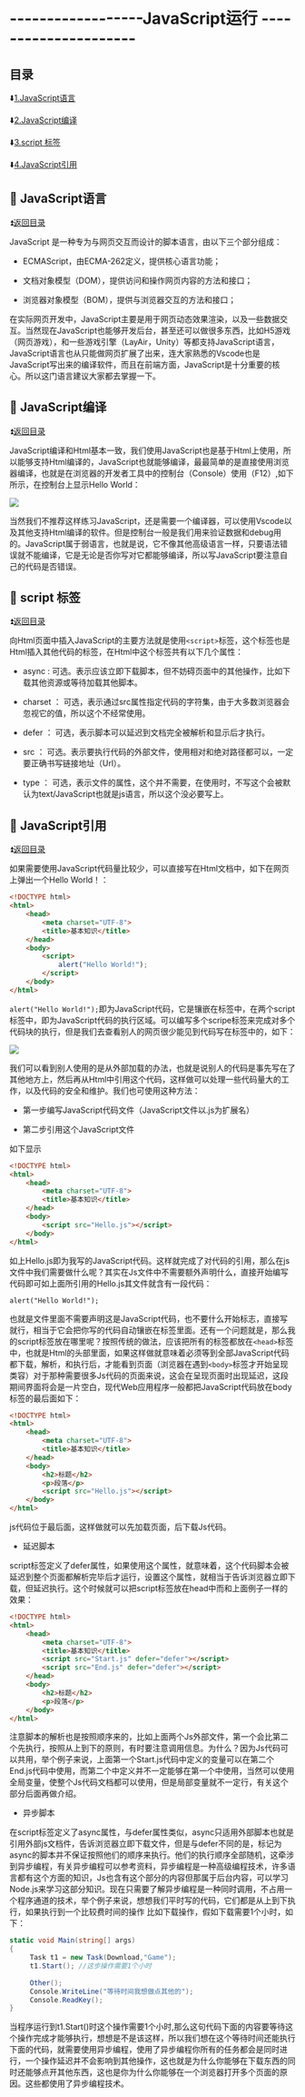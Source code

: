 # ------------------JavaScript运行 --------------------- #

<p id="title"></p>

## 目录 ##

:arrow_down:<a href="#a1">1.JavaScript语言</a>

:arrow_down:<a href="#a2">2.JavaScript编译</a>

:arrow_down:<a href="#a3">3.script 标签</a>

:arrow_down:<a href="#a4">4.JavaScript引用 </a>

<p id="a1"></p>

## :gem: JavaScript语言 ## 

:arrow_double_up:<a href = "#title">返回目录</a>

JavaScript 是一种专为与网页交互而设计的脚本语言，由以下三个部分组成：

  * ECMAScript，由ECMA-262定义，提供核心语言功能；
  
  * 文档对象模型（DOM），提供访问和操作网页内容的方法和接口；
  
  * 浏览器对象模型（BOM），提供与浏览器交互的方法和接口；
  
 在实际网页开发中，JavaScript主要是用于网页动态效果渲染，以及一些数据交互。当然现在JavaScript也能够开发后台，甚至还可以做很多东西，比如H5游戏（网页游戏），和一些游戏引擎（LayAir，Unity）等都支持JavaScript语言，JavaScript语言也从只能做网页扩展了出来，连大家熟悉的Vscode也是JavaScript写出来的编译软件，而且在前端方面，JavaScript是十分重要的核心。所以这门语言建议大家都去掌握一下。
 
<p id="a2"></p>

## :gem: JavaScript编译 ##

:arrow_double_up:<a href = "#title">返回目录</a>

JavaScript编译和Html基本一致，我们使用JavaScript也是基于Html上使用，所以能够支持Html编译的，JavaScript也就能够编译，最最简单的是直接使用浏览器编译，也就是在浏览器的开发者工具中的控制台（Console）使用（F12）,如下所示，在控制台上显示Hello World：

![](https://github.com/Lumnca/StudyJS/blob/master/Images/a1.png)

当然我们不推荐这样练习JavaScript，还是需要一个编译器，可以使用Vscode以及其他支持Html编译的软件。但是控制台一般是我们用来验证数据和debug用的。JavaScript属于弱语言，也就是说，它不像其他高级语言一样，只要语法错误就不能编译，它是无论是否你写对它都能够编译，所以写JavaScript要注意自己的代码是否错误。

<p id="a3"></p>

## :gem: script 标签 ##

:arrow_double_up:<a href = "#title">返回目录</a>

向Html页面中插入JavaScript的主要方法就是使用`<script>`标签，这个标签也是Html插入其他代码的标签，在Html中这个标签共有以下几个属性：

 * async : 可选。表示应该立即下载脚本，但不妨碍页面中的其他操作，比如下载其他资源或等待加载其他脚本。
 
 * charset ： 可选，表示通过src属性指定代码的字符集，由于大多数浏览器会忽视它的值，所以这个不经常使用。

 * defer ： 可选，表示脚本可以延迟到文档完全被解析和显示后才执行。
 
 * src ： 可选。表示要执行代码的外部文件，使用相对和绝对路径都可以，一定要正确书写链接地址（Url）。
 
 * type ： 可选，表示文件的属性，这个并不需要，在使用时，不写这个会被默认为text/JavaScript也就是js语言，所以这个没必要写上。

<p id="a4"></p>

## :gem: JavaScript引用 ##

:arrow_double_up:<a href = "#title">返回目录</a>

如果需要使用JavaScript代码量比较少，可以直接写在Html文档中，如下在网页上弹出一个Hello World！：

```html
<!DOCTYPE html>
<html>
	<head>
		<meta charset="UTF-8">
		<title>基本知识</title>  
	</head>
	<body>
		<script>
			alert("Hello World!");
		</script>
	</body>
</html>
```

`alert("Hello World!");`即为JavaScript代码，它是镶嵌在标签中，在两个script标签中，即为JavaScript代码的执行区域。可以编写多个scripe标签来完成对多个代码块的执行，但是我们去查看别人的网页很少能见到代码写在标签中的，如下：

![](https://github.com/Lumnca/StudyJS/blob/master/Images/a2.png)

我们可以看到别人使用的是从外部加载的办法，也就是说别人的代码是事先写在了其他地方上，然后再从Html中引用这个代码，这样做可以处理一些代码量大的工作，以及代码的安全和维护。我们也可使用这种方法：

 * 第一步编写JavaScript代码文件（JavaScript文件以.js为扩展名）
 
 * 第二步引用这个JavaScript文件
 
 如下显示

```Html
<!DOCTYPE html>
<html>
	<head>
		<meta charset="UTF-8">
		<title>基本知识</title>  
	</head>
	<body>
		<script src="Hello.js"></script>
	</body>
</html>
```

如上Hello.js即为我写的JavaScript代码。这样就完成了对代码的引用，那么在js文件中我们需要做什么呢？其实在Js文件中不需要额外声明什么，直接开始编写代码即可如上面所引用的Hello.js其文件就含有一段代码：

```
alert("Hello World!");
```

也就是文件里面不需要声明这是JavaScript代码，也不要什么开始标志，直接写就行，相当于它会把你写的代码自动镶嵌在标签里面。还有一个问题就是，那么我的script标签放在哪里呢？按照传统的做法，应该把所有的标签都放在`<head>`标签中，也就是Html的头部里面，如果这样做就意味着必须等到全部JavaScript代码都下载，解析，和执行后，才能看到页面（浏览器在遇到`<body>`标签才开始呈现类容）对于那种需要很多Js代码的页面来说，这会在呈现页面时出现延迟，这段期间界面将会是一片空白，现代Web应用程序一般都把JavaScript代码放在body标签的最后面如下：

```Html
<!DOCTYPE html>
<html>
	<head>
		<meta charset="UTF-8">
		<title>基本知识</title>  
	</head>	
	<body>
		<h2>标题</h2>
		<p>段落</p>
		<script src="Hello.js"></script>
	</body>
</html>
```
js代码位于最后面，这样做就可以先加载页面，后下载Js代码。

* 延迟脚本

script标签定义了defer属性，如果使用这个属性，就意味着，这个代码脚本会被延迟到整个页面都解析完毕后才运行，设置这个属性，就相当于告诉浏览器立即下载，但延迟执行。这个时候就可以把script标签放在head中而和上面例子一样的效果：


```Html
<!DOCTYPE html>
<html>
	<head>
		<meta charset="UTF-8">
		<title>基本知识</title>  
		<script src="Start.js" defer="defer"></script>
		<script src="End.js" defer="defer"></script>
	</head>	
	<body>
		<h2>标题</h2>
		<p>段落</p>
	</body>
</html>
```
注意脚本的解析也是按照顺序来的，比如上面两个Js外部文件，第一个会比第二个先执行，按照从上到下的原则，有时要注意调用信息。为什么？因为Js代码可以共用，举个例子来说，上面第一个Start.js代码中定义的变量可以在第二个End.js代码中使用，而第二个中定义并不一定能够在第一个中使用，当然可以使用全局变量，使整个Js代码文档都可以使用，但是局部变量就不一定行，有关这个部分后面再做介绍。

* 异步脚本

在script标签定义了async属性，与defer属性类似，async只适用外部脚本也就是引用外部js文档件，告诉浏览器立即下载文件，但是与defer不同的是，标记为async的脚本并不保证按照他们的顺序来执行。他们的执行顺序全部随机，这牵涉到异步编程，有关异步编程可以参考资料，异步编程是一种高级编程技术，许多语言都有这个方面的知识，Js也含有这个部分的内容但那属于后台内容，可以学习Node.js来学习这部分知识。现在只需要了解异步编程是一种同时调用，不占用一个程序通道的技术，举个例子来说，想想我们平时写的代码，它们都是从上到下执行，如果执行到一个比较费时间的操作
比如下载操作，假如下载需要1个小时，如下：


```C#
static void Main(string[] args)
{            
     Task t1 = new Task(Download,"Game");
     t1.Start(); //这步操作需要1个小时     
     
     Other();
     Console.WriteLine("等待时间我想做点其他的");
     Console.ReadKey();
}
```

当程序运行到t1.Start()时这个操作需要1个小时,那么这句代码下面的内容要等待这个操作完成才能够执行，想想是不是该这样，所以我们想在这个等待时间还能执行下面的代码，就需要使用异步编程，使用了异步编程你所有的任务都会是同时进行，一个操作延迟并不会影响到其他操作，这也就是为什么你能够在下载东西的同时还能够点开其他东西，这也是你为什么你能够在一个浏览器打开多个页面的原因。这些都使用了异步编程技术。










 
 
 
 
